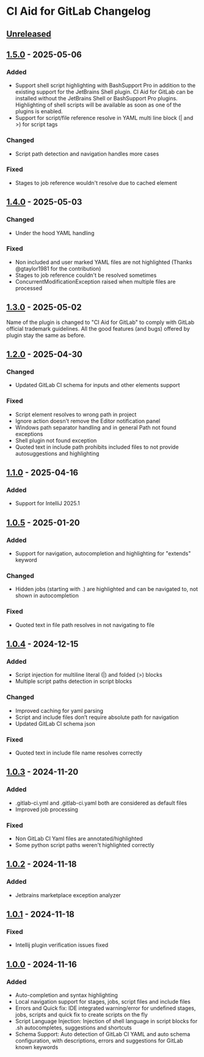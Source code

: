 <!-- Keep a Changelog guide -> https://keepachangelog.com -->

# CI Aid for GitLab Changelog

## [Unreleased]

## [1.5.0] - 2025-05-06

### Added

- Support shell script highlighting with BashSupport Pro in addition to the existing support for the JetBrains Shell plugin.
  CI Aid for GitLab can be installed without the JetBrains Shell or BashSupport Pro plugins. Highlighting of shell scripts
  will be available as soon as one of the plugins is enabled.
- Support for script/file reference resolve in YAML multi line block (| and >) for script tags

### Changed

- Script path detection and navigation handles more cases

### Fixed

- Stages to job reference wouldn't resolve due to cached element

## [1.4.0] - 2025-05-03

### Changed

- Under the hood YAML handling 

### Fixed

- Non included and user marked YAML files are not highlighted (Thanks @gtaylor1981 for the contribution)
- Stages to job reference couldn't be resolved sometimes
- ConcurrentModificationException raised when multiple files are processed

## [1.3.0] - 2025-05-02

Name of the plugin is changed to "CI Aid for GitLab" to comply with GitLab official trademark guidelines.
All the good features (and bugs) offered by plugin stay the same as before.

## [1.2.0] - 2025-04-30

### Changed

- Updated GitLab CI schema for inputs and other elements support

### Fixed

- Script element resolves to wrong path in project
- Ignore action doesn't remove the Editor notification panel
- Windows path separator handling and in general Path not found exceptions
- Shell plugin not found exception
- Quoted text in include path prohibits included files to not provide autosuggestions and highlighting

## [1.1.0] - 2025-04-16

### Added

- Support for IntelliJ 2025.1

## [1.0.5] - 2025-01-20

### Added

- Support for navigation, autocompletion and highlighting for "extends" keyword

### Changed

- Hidden jobs (starting with .) are highlighted and can be navigated to, not shown in autocompletion

### Fixed

- Quoted text in file path resolves in not navigating to file

## [1.0.4] - 2024-12-15

### Added

- Script injection for multiline literal (|) and folded (>) blocks
- Multiple script paths detection in script blocks

### Changed

- Improved caching for yaml parsing
- Script and include files don’t require absolute path for navigation
- Updated GitLab CI schema json

### Fixed

- Quoted text in include file name resolves correctly

## [1.0.3] - 2024-11-20

### Added

- .gitlab-ci.yml and .gitlab-ci.yaml both are considered as default files
- Improved job processing

### Fixed

- Non GitLab CI Yaml files are annotated/highlighted
- Some python script paths weren't highlighted correctly

## [1.0.2] - 2024-11-18

### Added

- Jetbrains marketplace exception analyzer

## [1.0.1] - 2024-11-18

### Fixed

- Intellij plugin verification issues fixed

## [1.0.0] - 2024-11-16

### Added

- Auto-completion and syntax highlighting
- Local navigation support for stages, jobs, script files and include files
- Errors and Quick fix: IDE integrated warning/error for undefined stages, jobs, scripts and quick fix to create scripts on the fly
- Script Language Injection: Injection of shell language in script blocks for .sh autocompletes, suggestions and shortcuts
- Schema Support: Auto detection of GitLab CI YAML and auto schema configuration, with descriptions, errors and suggestions for GitLab known keywords

[Unreleased]: https://github.com/deeepamin/gitlab-ci-aid/compare/v1.5.0...HEAD
[1.5.0]: https://github.com/deeepamin/gitlab-ci-aid/compare/v1.4.0...v1.5.0
[1.4.0]: https://github.com/deeepamin/gitlab-ci-aid/compare/v1.3.0...v1.4.0
[1.3.0]: https://github.com/deeepamin/gitlab-ci-aid/compare/v1.2.0...v1.3.0
[1.2.0]: https://github.com/deeepamin/gitlab-ci-aid/compare/v1.1.0...v1.2.0
[1.1.0]: https://github.com/deeepamin/gitlab-ci-aid/compare/v1.0.5...v1.1.0
[1.0.5]: https://github.com/deeepamin/gitlab-ci-aid/compare/v1.0.4...v1.0.5
[1.0.4]: https://github.com/deeepamin/gitlab-ci-aid/compare/v1.0.3...v1.0.4
[1.0.3]: https://github.com/deeepamin/gitlab-ci-aid/compare/v1.0.2...v1.0.3
[1.0.2]: https://github.com/deeepamin/gitlab-ci-aid/compare/v1.0.1...v1.0.2
[1.0.1]: https://github.com/deeepamin/gitlab-ci-aid/compare/v1.0.0...v1.0.1
[1.0.0]: https://github.com/deeepamin/gitlab-ci-aid/commits/v1.0.0
